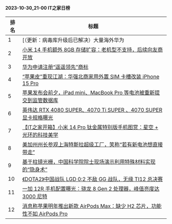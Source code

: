 #### 2023-10-30_21-00  IT之家日榜

| 排名 | 标题|
| --- | ---|
| 1 | [（更新：病毒库升级后已解决）大量海外华为 | 荣耀用户反馈称 Google 应用被手机识别为木马](https://www.ithome.com/0/728/431.htm) |
| 2 | [小米 14 手机额外 8GB 存储扩容：老机型不支持，后续向友商开放](https://www.ithome.com/0/728/528.htm) |
| 3 | [华为申请注册“遥遥领先”商标](https://www.ithome.com/0/728/501.htm) |
| 4 | [“苹果皮”重现江湖：华强北商家用外置 SIM 卡槽改装 iPhone 15 Pro](https://www.ithome.com/0/728/482.htm) |
| 5 | [苹果发布会前夕，iPad mini、MacBook Pro 等电池被重新提交到监管数据库](https://www.ithome.com/0/728/448.htm) |
| 6 | [英伟达 RTX 4080 SUPER、4070 Ti SUPER 、4070 SUPER 显卡规格曝光](https://www.ithome.com/0/728/447.htm) |
| 7 | [【IT之家开箱】小米 14 Pro 钛金属特别版手机图赏：星空 + 光环的科技美学](https://www.ithome.com/0/728/651.htm) |
| 8 | [美加州州长参观上海特斯拉超级工厂，笑称“若有新电池想直接带走”](https://www.ithome.com/0/728/461.htm) |
| 9 | [基于柱镜光栅，中国科学院院士现场演示利用特殊材料实现的“隐身术”](https://www.ithome.com/0/728/507.htm) |
| 10 | [《DOTA2》中国战队 LGD 0:2 不敌 GG 战队，无缘 TI12 总决赛](https://www.ithome.com/0/728/449.htm) |
| 11 | [一加 12R 手机配置曝光：骁龙 8 Gen 2 处理器，峰值亮度达 3000 尼特](https://www.ithome.com/0/728/453.htm) |
| 12 | [消息称苹果明年推出新款 AirPods Max：缺少 H2 芯片，功能性不如 AirPods Pro](https://www.ithome.com/0/728/433.htm) |
